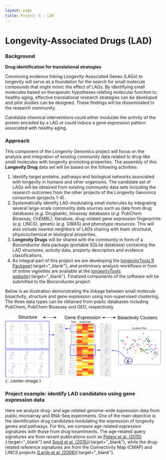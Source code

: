 ```yaml
---
layout: page
title: Project 5 - LAD
---
```


# Longevity-Associated Drugs (LAD)

### Background

**Drug identification for translational strategies**

Convincing evidence linking Longevity-Associated Genes (LAGs) to longevity will serve as a foundation for the search for small molecule compounds that might mimic the effect of LAGs. By identifying small molecules based on therapeutic hypotheses relating molecular function to healthy aging, effective translational research strategies can be developed and pilot studies can be designed. These findings will be disseminated to the research community.

Candidate chemical interventions could either modulate the activity of the protein encoded by a LAG or could induce a gene expression pattern associated with healthy aging. 

### Approach

This component of the Longevity Genomics project will focus on the analysis and integration of existing community data related to drug-like small molecules with longevity promoting properties. The assembly of this **Longevity Drug** data set will be based on the following activities:

1. Identify target proteins, pathways and biological networks associated with longevity in humans and other organisms. The candidate set of LAGs will be obtained from existing community data sets including the research outcomes from the other projects of the Longevity Genomics consortium (projects 1-4).
2. Systematically identify LAG-modulating small molecules by integrating several large-scale community data sources such as data from drug databases (_e.g._ Drugbank), bioassay databases (_e.g._ PubChem Bioassay, ChEMBL), literature, drug-related gene expression fingerprints (_e.g._ LINCS), genetic (_e.g._ GWAS) and phenotype resources. This will also include nearest neighbors of LADs sharing with them structural, physicochemical or biological properties. 
3. **Longevity Drugs** will be shared with the community in form of a Bioconductor data package (portable SQLite database) containing the LAD structures, activity data, property descriptors and evidence classifications.  
4. As integral part of this project we are developing the [longevityTools R Package](https://github.com/tgirke/longevityTools){:target="_blank"}, and preliminary analysis workflows in from of online vignettes are available at the [longevityTools website](http://girke.bioinformatics.ucr.edu/longevityTools/mydoc/home.html){:target="_blank"}. Finalized components of the software will be submitted to the Bioconductor project.

Below is an illustration demonstrating the linkage between small molecule bioactivity, structure and gene expression using non-supervised clustering. The three data types can be obtained from public databases including PubChem, PubChem Bioassay and GEO, respectively. 

![Cluster Image](/public/images/cluster_image.svg){: .center-image }


### Project example: identify LAD candidates using gene expression data

Here we analyze drug- and age-related genome-wide expression data from public microarray and RNA-Seq experiments. One of the main objective is the identification drug candidates modulating the expression of longevity genes and pathways. For this, we compare age-related expression signatures with those from drug treamtments. The age-related query signatures are from recent publications such as [Peters et al. (2015)](http://www.ncbi.nlm.nih.gov/pubmed/26490707){:target="_blank"} and  [Sood et al. (2015)](http://www.ncbi.nlm.nih.gov/pubmed/26343147){:target="_blank"}, while the drug-related reference signatures are from the Connectivity Map (CMAP) and LINCS projects [(Lamb et al. (2006)](http://www.ncbi.nlm.nih.gov/pubmed/17008526){:target="_blank"}.







